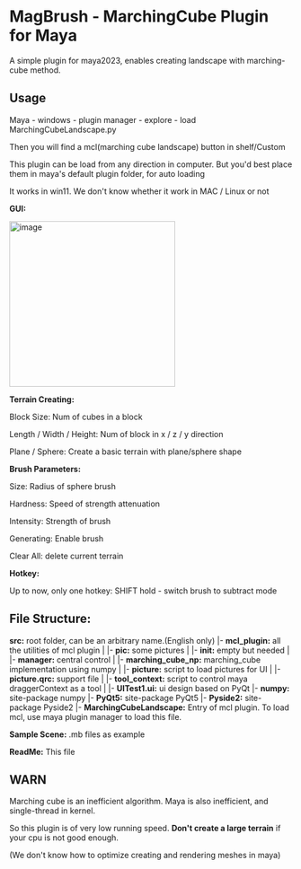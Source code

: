 # MagBrush - MarchingCube Plugin for Maya

A simple plugin for maya2023, enables creating landscape with marching-cube method.

## Usage

Maya - windows - plugin manager - explore - load MarchingCubeLandscape.py

Then you will find a mcl(marching cube landscape) button in shelf/Custom

This plugin can be load from any direction in computer. But you'd best place them in maya's default plugin folder, for auto loading

It works in win11. We don't know whether it work in MAC / Linux or not



**GUI:**

<img width="295" alt="image" src="https://github.com/ZJUSaltFish/MagBrush_MarchingCubePlugin-for-Maya/assets/114348635/c0b21e2c-5bad-4394-81a9-6918772906b7">


**Terrain Creating:** 

Block Size: Num of cubes in a block

Length / Width / Height: Num of block in x / z / y direction

Plane / Sphere: Create a basic terrain with plane/sphere shape

**Brush Parameters:**

Size: Radius of sphere brush

Hardness: Speed of strength attenuation

Intensity: Strength of brush

Generating: Enable brush

Clear All: delete current terrain



**Hotkey:**

Up to now, only one hotkey: SHIFT hold - switch brush to subtract mode



## File Structure:

**src:** root folder, can be an arbitrary name.(English only)
|- **mcl_plugin:** all the utilities of mcl plugin
|   |- **pic:** some pictures
|   |- **init:** empty but needed
|   |- **manager:** central control
|   |- **marching_cube_np:** marching_cube implementation using numpy
|   |- **picture:** script to load pictures for UI
|   |- **picture.qrc:** support file
|   |- **tool_context:** script to control maya draggerContext as a tool
|   |- **UITest1.ui:** ui design based on PyQt
|- **numpy:** site-package numpy
|- **PyQt5:** site-package PyQt5
|- **Pyside2:** site-package Pyside2
|- **MarchingCubeLandscape:** Entry of mcl plugin. To load mcl, use maya plugin manager to load this file.

**Sample Scene:**  .mb files as example

**ReadMe:** This file

## 

## WARN

Marching cube is an inefficient algorithm. Maya is also inefficient, and single-thread in kernel.

So this plugin is of very low running speed. **Don't create a large terrain** if your cpu is not good enough.

(We don't know how to optimize creating and rendering meshes in maya)
